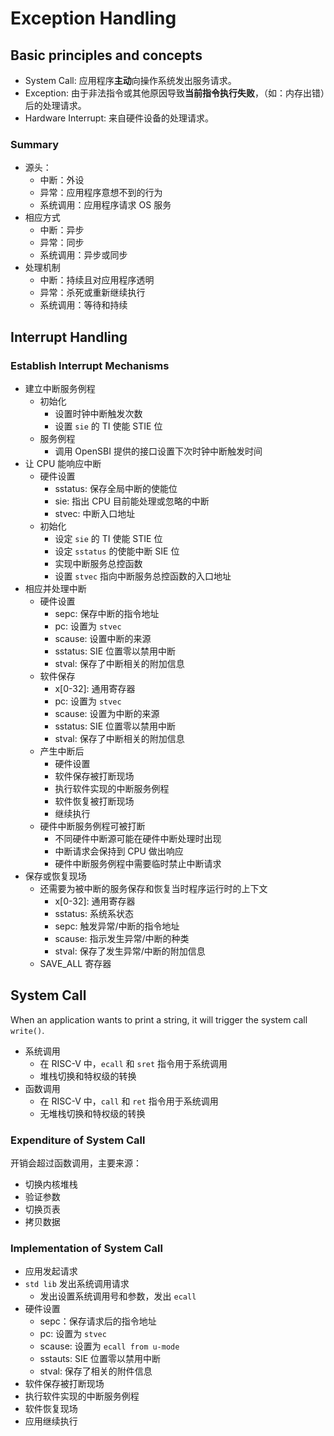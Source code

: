 # Exception Handling

## Basic principles and concepts

* System Call: 应用程序**主动**向操作系统发出服务请求。
* Exception: 由于非法指令或其他原因导致**当前指令执行失败**，（如：内存出错）后的处理请求。
* Hardware Interrupt: 来自硬件设备的处理请求。

### Summary

* 源头：
  * 中断：外设
  * 异常：应用程序意想不到的行为
  * 系统调用：应用程序请求 OS 服务
* 相应方式
  * 中断：异步
  * 异常：同步
  * 系统调用：异步或同步
* 处理机制
  * 中断：持续且对应用程序透明
  * 异常：杀死或重新继续执行
  * 系统调用：等待和持续

## Interrupt Handling

### Establish Interrupt Mechanisms

* 建立中断服务例程
  * 初始化
    * 设置时钟中断触发次数
    * 设置 `sie` 的 TI 使能 STIE 位
  * 服务例程
    * 调用 OpenSBI 提供的接口设置下次时钟中断触发时间
* 让 CPU 能响应中断
  * 硬件设置
    * sstatus: 保存全局中断的使能位
    * sie: 指出 CPU 目前能处理或忽略的中断
    * stvec: 中断入口地址
  * 初始化
    * 设定 `sie` 的 TI 使能 STIE 位
    * 设定 `sstatus` 的使能中断 SIE 位
    * 实现中断服务总控函数
    * 设置 `stvec` 指向中断服务总控函数的入口地址
* 相应并处理中断
  * 硬件设置
    * sepc: 保存中断的指令地址
    * pc: 设置为 `stvec`
    * scause: 设置中断的来源
    * sstatus: SIE 位置零以禁用中断
    * stval: 保存了中断相关的附加信息
  * 软件保存
    * x[0-32]: 通用寄存器
    * pc: 设置为 `stvec`
    * scause: 设置为中断的来源
    * sstatus: SIE 位置零以禁用中断
    * stval: 保存了中断相关的附加信息
  * 产生中断后
    * 硬件设置
    * 软件保存被打断现场
    * 执行软件实现的中断服务例程
    * 软件恢复被打断现场
    * 继续执行
  * 硬件中断服务例程可被打断
    * 不同硬件中断源可能在硬件中断处理时出现
    * 中断请求会保持到 CPU 做出响应
    * 硬件中断服务例程中需要临时禁止中断请求
* 保存或恢复现场
  * 还需要为被中断的服务保存和恢复当时程序运行时的上下文
    * x[0-32]: 通用寄存器
    * sstatus: 系统系状态
    * sepc: 触发异常/中断的指令地址
    * scause: 指示发生异常/中断的种类
    * stval: 保存了发生异常/中断的附加信息
  * SAVE_ALL 寄存器

## System Call

When an application wants to print a string, it will trigger the system call `write()`.

* 系统调用
  * 在 RISC-V 中，`ecall` 和 `sret` 指令用于系统调用
  * 堆栈切换和特权级的转换
* 函数调用
  * 在 RISC-V 中，`call` 和 `ret` 指令用于系统调用
  * 无堆栈切换和特权级的转换

### Expenditure of System Call

开销会超过函数调用，主要来源：

* 切换内核堆栈
* 验证参数
* 切换页表
* 拷贝数据

### Implementation of System Call

* 应用发起请求
* `std lib` 发出系统调用请求
  * 发出设置系统调用号和参数，发出 `ecall`
* 硬件设置
  * sepc：保存请求后的指令地址
  * pc: 设置为 `stvec`
  * scause: 设置为 `ecall from u-mode`
  * sstauts: SIE 位置零以禁用中断
  * stval: 保存了相关的附件信息
* 软件保存被打断现场
* 执行软件实现的中断服务例程
* 软件恢复现场
* 应用继续执行

